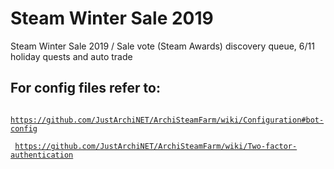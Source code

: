 # Steam Winter Sale 2019

Steam Winter Sale 2019 / Sale vote (Steam Awards) discovery queue, 6/11 holiday quests and auto trade

## For config files refer to:

<code> https://github.com/JustArchiNET/ArchiSteamFarm/wiki/Configuration#bot-config </code>

<code> https://github.com/JustArchiNET/ArchiSteamFarm/wiki/Two-factor-authentication </code>

